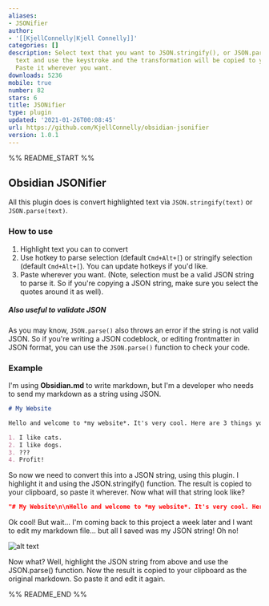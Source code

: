 ```yaml
---
aliases:
- JSONifier
author:
- '[[KjellConnelly|Kjell Connelly]]'
categories: []
description: Select text that you want to JSON.stringify(), or JSON.parse(). Select
  text and use the keystroke and the transformation will be copied to your clipboard.
  Paste it wherever you want.
downloads: 5236
mobile: true
number: 82
stars: 6
title: JSONifier
type: plugin
updated: '2021-01-26T00:08:45'
url: https://github.com/KjellConnelly/obsidian-jsonifier
version: 1.0.1
---
```


%% README_START %%

## Obsidian JSONifier

All this plugin does is convert highlighted text via `JSON.stringify(text)` or `JSON.parse(text)`.

### How to use

1. Highlight text you can to convert
2. Use hotkey to parse selection (default `Cmd+Alt+[`) or stringify selection (default `Cmd+Alt+[`). You can update hotkeys if you'd like.
3. Paste wherever you want. (Note, selection must be a valid JSON string to parse it. So if you're copying a JSON string, make sure you select the quotes around it as well).

##### Also useful to validate JSON

As you may know, `JSON.parse()` also throws an error if the string is not valid JSON. So if you're writing a JSON codeblock, or editing frontmatter in JSON format, you can use the `JSON.parse()` function to check your code.

### Example

I'm using **Obsidian.md** to write markdown, but I'm a developer who needs to send my markdown as a string using JSON.

```markdown
# My Website

Hello and welcome to *my website*. It's very cool. Here are 3 things you should know about me.

1. I like cats.
2. I like dogs.
3. ???
4. Profit!
```

So now we need to convert this into a JSON string, using this plugin. I highlight it and using the JSON.stringify() function. The result is copied to your clipboard, so paste it wherever. Now what will that string look like?

```json
"# My Website\n\nHello and welcome to *my website*. It's very cool. Here are 3 things you should know about me.\n\n1. I like cats.\n2. I like dogs.\n3. ???\n4. Profit!"
```

Ok cool! But wait... I'm coming back to this project a week later and I want to edit my markdown file... but all I saved was my JSON string! Oh no!

![alt text](https://raw.githubusercontent.com/KjellConnelly/obsidian-jsonifier/HEAD/grinch.gif)

Now what? Well, highlight the JSON string from above and use the JSON.parse() function. Now the result is copied to your clipboard as the original markdown. So paste it and edit it again.


%% README_END %%